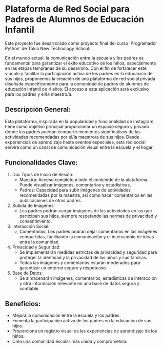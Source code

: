 # Plataforma de Red Social para Padres de Alumnos de Educación Infantil

Este proyecto fue desarrollado como proyecto final del curso 'Programador Python' de Tokio New Technology School.

En el mundo actual, la comunicación entre la escuela y los padres es fundamental para garantizar el éxito educativo de los niños, especialmente en las etapas tempranas de su desarrollo. Con el fin de fortalecer este vínculo y facilitar la participación activa de los padres en la educación de sus hijos, proponemos la creación de una plataforma de red social privada diseñada específicamente para la comunidad de padres de alumnos de educación infantil de 4 años. El acceso a esta aplicación será exclusivo para los padres y el/la maestro/a.

## Descripción General:

Esta plataforma, inspirada en la popularidad y funcionalidad de Instagram, tiene como objetivo principal proporcionar un espacio seguro y privado donde los padres puedan compartir momentos significativos de las actividades recomendadas por el/la maestro/a de sus hijos. Desde experiencias de aprendizaje hasta eventos especiales, esta red social servirá como un canal de comunicación visual entre la escuela y el hogar.

## Funcionalidades Clave:
1. Dos Tipos de Inicio de Sesión:
   - Maestra: Acceso completo a todo el contenido de la plataforma. Puede visualizar imágenes, comentarios y estadísticas.
   - Padres: Capacidad para subir imágenes de actividades recomendadas por la maestra, así como hacer comentarios en las publicaciones de otros padres.
2. Subida de Imágenes:
   - Los padres podrán cargar imágenes de las actividades en las que participan sus hijos, siempre respetando las normas de privacidad y consentimiento.
3. Interacción Social:
   - Comentarios: Los padres podrán dejar comentarios en las imágenes compartidas, facilitando la comunicación y el intercambio de ideas entre la comunidad.
4. Privacidad y Seguridad:
   - Se implementarán medidas estrictas de privacidad y seguridad para proteger la identidad y la privacidad de los niños y sus familias.
   - Todas las imágenes y comentarios estarán moderados para garantizar un entorno seguro y respetuoso.
5. Base de Datos:
   - Se almacenarán imágenes, comentarios, estadísticas de interacción y otra información relevante en una base de datos segura y confiable.

## Beneficios:
   - Mejora la comunicación entre la escuela y los padres.
   - Fomenta la participación activa de los padres en la educación de sus hijos.
   - Proporciona un registro visual de las experiencias de aprendizaje de los niños.
   - Crea una comunidad escolar más unida y comprometida.
